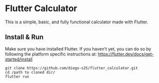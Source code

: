 # Flutter Calculator

This is a simple, basic, and fully functional calculator made with Flutter.

## Install & Run

Make sure you have installed Flutter. If you haven't yet, you can do so by following the platform specific instructions at: https://flutter.dev/docs/get-started/install

```
git clone https://github.com/diego-s25/flutter_calculator.git
cd /path to cloned dir/
flutter run
```
